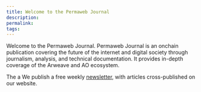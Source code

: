 ```yaml
---
title: Welcome to the Permaweb Journal
description: 
permalink: 
tags:
---
```

Welcome to the Permaweb Journal. Permaweb Journal is an onchain publication covering the future of the internet and digital society through journalism, analysis, and technical documentation. It provides in-depth coverage of the Arweave and AO ecosystem.

The a
We publish a free weekly [newsletter](newsletter), with articles cross-published on our website.